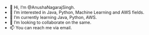 - 👋 Hi, I’m @AnushaNagarajSingh.
- 👀 I’m interested in Java, Python, Machine Learning and AWS fields.
- 🌱 I’m currently learning Java, Python, AWS.
- 💞️ I’m looking to collaborate on the same.
- 📫 You can reach me via email.

<!---
AnushaNagarajSingh/AnushaNagarajSingh is a ✨ special ✨ repository because its `README.md` (this file) appears on your GitHub profile.
You can click the Preview link to take a look at your changes.
--->
